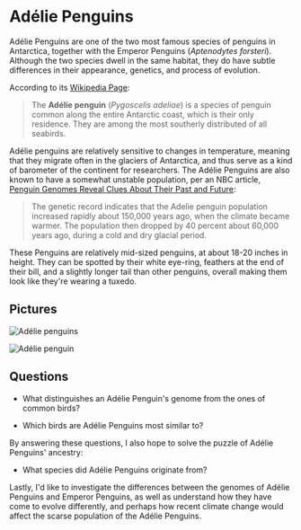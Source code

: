 Adélie Penguins
==

Adélie Penguins are one of the two most famous species of penguins in Antarctica, together with the Emperor Penguins (*Aptenodytes forsteri*). Although the two species dwell in the same habitat, they do have subtle differences in their appearance, genetics, and process of evolution.

According to its [Wikipedia Page](https://en.wikipedia.org/wiki/Ad%C3%A9lie_penguin):
>The **Adélie penguin** (*Pygoscelis adeliae*) is a species of penguin common along the entire Antarctic coast, which is their only residence. They are among the most southerly distributed of all seabirds.

Adélie penguins are relatively sensitive to changes in temperature, meaning that they migrate often in the glaciers of Antarctica, and thus serve as a kind of barometer of the continent for researchers. The Adélie Penguins are also known to have a somewhat unstable population, per an NBC article, [Penguin Genomes Reveal Clues About Their Past and Future](http://www.nbcnews.com/science/environment/penguin-genomes-reveal-clues-about-their-past-future-n266811):
>The genetic record indicates that the Adelie penguin population increased rapidly about 150,000 years ago, when the climate became warmer. The population then dropped by 40 percent about 60,000 years ago, during a cold and dry glacial period. 

These Penguins are relatively mid-sized penguins, at about 18-20 inches in height. They can be spotted by their white eye-ring, feathers at the end of their bill, and a slightly longer tail than other penguins, overall making them look like they're wearing a tuxedo.

## Pictures


![Adélie penguins](https://i.ytimg.com/vi/5RW-8--5rtM/maxresdefault.jpg "Adélie")

![Adélie penguin](https://upload.wikimedia.org/wikipedia/commons/thumb/e/e3/Hope_Bay-2016-Trinity_Peninsula%E2%80%93Ad%C3%A9lie_penguin_%28Pygoscelis_adeliae%29_04.jpg/432px-Hope_Bay-2016-Trinity_Peninsula%E2%80%93Ad%C3%A9lie_penguin_%28Pygoscelis_adeliae%29_04.jpg)

## Questions

* What distinguishes an Adélie Penguin's genome from the ones of common birds?

* Which birds are Adélie Penguins most similar to?

By answering these questions, I also hope to solve the puzzle of Adélie Penguins' ancestry:

 * What species did Adélie Penguins originate from?

Lastly, I'd like to investigate the differences between the genomes of Adélie Penguins and Emperor Penguins, as well as understand how they have come to evolve differently, and perhaps how recent climate change would affect the scarse population of the Adélie Penguins.
